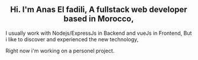 <h2 align="center">
  Hi. I'm Anas El fadili, A fullstack web developer based in Morocco,
</h2>
<p>I usually work with Nodejs/ExpressJs in Backend and vueJs in Frontend, But i like to discover and experienced the new technology,</p>
<p>Right now i'm working on a personel project.</p>
